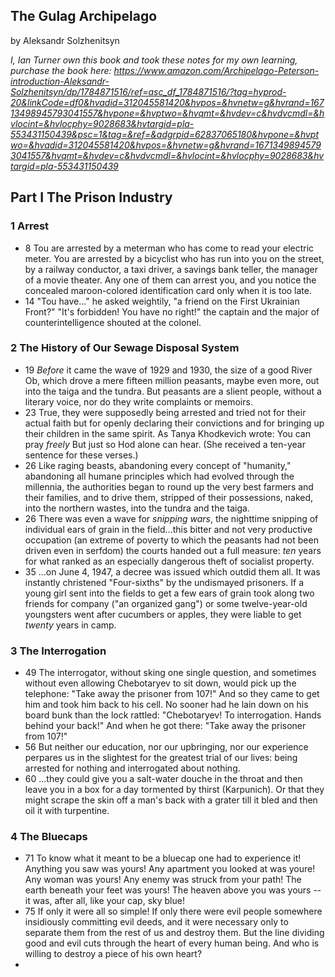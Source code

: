 ## The Gulag Archipelago

by Aleksandr Solzhenitsyn

*I, Ian Turner own this book and took these notes for my own learning, purchase
the book here: https://www.amazon.com/Archipelago-Peterson-introduction-Aleksandr-Solzhenitsyn/dp/1784871516/ref=asc_df_1784871516/?tag=hyprod-20&linkCode=df0&hvadid=312045581420&hvpos=&hvnetw=g&hvrand=16713498945793041557&hvpone=&hvptwo=&hvqmt=&hvdev=c&hvdvcmdl=&hvlocint=&hvlocphy=9028683&hvtargid=pla-553431150439&psc=1&tag=&ref=&adgrpid=62837065180&hvpone=&hvptwo=&hvadid=312045581420&hvpos=&hvnetw=g&hvrand=16713498945793041557&hvqmt=&hvdev=c&hvdvcmdl=&hvlocint=&hvlocphy=9028683&hvtargid=pla-553431150439*

## Part I The Prison Industry

### 1 Arrest
* 8 Tou are arrested by a meterman who has come to read your electric meter. You
    are arrested by a bicyclist who has run into you on the street, by a railway
    conductor, a taxi driver, a savings bank teller, the manager of a movie
    theater. Any one of them can arrest you, and you notice the concealed
    maroon-colored identification card only when it is too late.
* 14 "Tou have..." he asked weightily, "a friend on the First Ukrainian Front?"
    "It's forbidden! You have no right!" the captain and the major of
    counterintelligence shouted at the colonel.

### 2 The History of Our Sewage Disposal System
* 19 *Before* it came the wave of 1929 and 1930, the size of a good River Ob,
    which drove a mere fifteen million peasants, maybe even more, out into the
    taiga and the tundra. But peasants are a slient people, without a literary
    voice, nor do they write complaints or memoirs.
* 23 True, they were supposedly being arrested and tried not for their actual
    faith but for openly declaring their convictions and for bringing up their
    children in the same spirit. As Tanya Khodkevich wrote: You can pray
    *freely* But just so Hod alone can hear. (She received a ten-year sentence
    for these verses.)
* 26 Like raging beasts, abandoning every concept of "humanity," abandoning all
    humane principles which had evolved through the millennia, the authorities
    began to round up the very best farmers and their families, and to drive
    them, stripped of their possessions, naked, into the northern wastes, into
    the tundra and the taiga.
* 26 There was even a wave for *snipping wars*, the nighttime snipping of
    individual ears of grain in the field...this bitter and not very productive
    occupation (an extreme of poverty to which the peasants had not been driven
    even in serfdom) the courts handed out a full measure: *ten* years for what
    ranked as an especially dangerous theft of socialist property.
* 35 ...on June 4, 1947, a decree was issued which outdid them all. It was
    instantly christened "Four-sixths" by the undismayed prisoners. If a young
    girl sent into the fields to get a few ears of grain took along two friends
    for company ("an organized gang") or some twelve-year-old youngsters went
    after cucumbers or apples, they were liable to get *twenty* years in camp.

### 3 The Interrogation
* 49 The interrogator, without sking one single question, and sometimes without
    even allowing Chebotaryev to sit down, would pick up the telephone: "Take
    away the prisoner from 107!" And so they came to get him and took him back
    to his cell. No sooner had he lain down on his board bunk than the lock
    rattled: "Chebotaryev! To interrogation. Hands behind your back!" And when
    he got there: "Take away the prisoner from 107!"
* 56 But neither our education, nor our upbringing, nor our experience perpares
    us in the slightest for the greatest trial of our lives: being arrested for
    nothing and interrogated about nothing.
* 60 ...they could give you a salt-water douche in the throat and then leave you
    in a box for a day tormented by thirst (Karpunich). Or that they might
    scrape the skin off a man's back with a grater till it bled and then oil it
    with turpentine.

### 4 The Bluecaps
* 71 To know what it meant to be a bluecap one had to experience it! Anything
    you saw was yours! Any apartment you looked at was youre! Any woman was
    yours! Any enemy was struck from your path! The earth beneath your feet was
    yours! The heaven above you was yours --it was, after all, like your cap,
    sky blue!
* 75 If only it were all so simple!  If only there were evil people somewhere
    insidiously committing evil deeds, and it were necessary only to separate
    them from the rest of us and destroy them. But the line dividing good and
    evil cuts through the heart of every human being. And who is willing to
    destroy a piece of his own heart?
*


